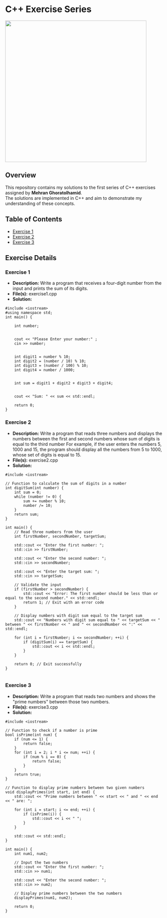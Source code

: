 # C++ Exercise Series
<img src="https://www.textanywhere.com/wp-content/uploads/images/textanywhere/website/developer-zone-banner.svg" width=450><br>
## Overview

This repository contains my solutions to the first series of C++ exercises assigned by **Mehran Ghoratolhamid**. <br>The solutions are implemented in C++ and aim to demonstrate my understanding of these concepts.

## Table of Contents

- [Exercise 1](#exercise-1)
- [Exercise 2](#exercise-2)
- [Exercise 3](#exercise-3)

## Exercise Details

### Exercise 1
- **Description:** Write a program that receives a four-digit number from the input and prints the sum of its digits.<br>
- **File(s):** exercise1.cpp<br>
- **Solution:**<br>
```
#include <iostream>
#using namespace std;
int main() {
  
    int number;

   
    cout << "Please Enter your number:" ;
    cin >> number;

    
    int digit1 = number % 10;       
    int digit2 = (number / 10) % 10; 
    int digit3 = (number / 100) % 10;
    int digit4 = number / 1000;

   
    int sum = digit1 + digit2 + digit3 + digit4;

  
    cout << "Sum: " << sum << std::endl;

    return 0;
}

```

### Exercise 2
- **Description:** Write a program that reads three numbers and displays the numbers between the first and second numbers whose sum of digits is equal to the third number
For example, if the user enters the numbers 5, 1000 and 15, the program should display all the numbers from 5 to 1000, whose set of digits is equal to 15.<br>
- **File(s):** exercise2.cpp<br>
- **Solution:**<br>
```
#include <iostream>

// Function to calculate the sum of digits in a number
int digitSum(int number) {
    int sum = 0;
    while (number != 0) {
        sum += number % 10;
        number /= 10;
    }
    return sum;
}

int main() {
    // Read three numbers from the user
    int firstNumber, secondNumber, targetSum;
    
    std::cout << "Enter the first number: ";
    std::cin >> firstNumber;

    std::cout << "Enter the second number: ";
    std::cin >> secondNumber;

    std::cout << "Enter the target sum: ";
    std::cin >> targetSum;

    // Validate the input
    if (firstNumber > secondNumber) {
        std::cout << "Error: The first number should be less than or equal to the second number." << std::endl;
        return 1; // Exit with an error code
    }

    // Display numbers with digit sum equal to the target sum
    std::cout << "Numbers with digit sum equal to " << targetSum << " between " << firstNumber << " and " << secondNumber << ":" << std::endl;

    for (int i = firstNumber; i <= secondNumber; ++i) {
        if (digitSum(i) == targetSum) {
            std::cout << i << std::endl;
        }
    }

    return 0; // Exit successfully
}


```

### Exercise 3
- **Description:** Write a program that reads two numbers and shows the "prime numbers" between those two numbers.<br>
- **File(s):** exercise3.cpp<br>
- **Solution:**<br>
```
#include <iostream>

// Function to check if a number is prime
bool isPrime(int num) {
    if (num <= 1) {
        return false;
    }
    for (int i = 2; i * i <= num; ++i) {
        if (num % i == 0) {
            return false;
        }
    }
    return true;
}

// Function to display prime numbers between two given numbers
void displayPrimes(int start, int end) {
    std::cout << "Prime numbers between " << start << " and " << end << " are: ";

    for (int i = start; i <= end; ++i) {
        if (isPrime(i)) {
            std::cout << i << " ";
        }
    }

    std::cout << std::endl;
}

int main() {
    int num1, num2;

    // Input the two numbers
    std::cout << "Enter the first number: ";
    std::cin >> num1;

    std::cout << "Enter the second number: ";
    std::cin >> num2;

    // Display prime numbers between the two numbers
    displayPrimes(num1, num2);

    return 0;
}


```
